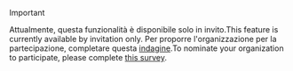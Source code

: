 > [!IMPORTANT]
> <span data-ttu-id="d2ce1-101">Attualmente, questa funzionalità è disponibile solo in invito.</span><span class="sxs-lookup"><span data-stu-id="d2ce1-101">This feature is currently available by invitation only.</span></span> <span data-ttu-id="d2ce1-102">Per proporre l'organizzazione per la partecipazione, completare questa [indagine](https://aka.ms/ax2012upgrade).</span><span class="sxs-lookup"><span data-stu-id="d2ce1-102">To nominate your organization to participate, please complete [this survey](https://aka.ms/ax2012upgrade).</span></span> 
